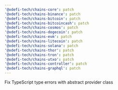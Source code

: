 ```yaml
---
'@xdefi-tech/chains-core': patch
'@xdefi-tech/chains-binance': patch
'@xdefi-tech/chains-bitcoin': patch
'@xdefi-tech/chains-bitcoincash': patch
'@xdefi-tech/chains-cosmos': patch
'@xdefi-tech/chains-dogecoin': patch
'@xdefi-tech/chains-evm': patch
'@xdefi-tech/chains-litecoin': patch
'@xdefi-tech/chains-solana': patch
'@xdefi-tech/chains-thor': patch
'@xdefi-tech/chains-tron': patch
'@xdefi-tech/chains-utxo': patch
'@xdefi-tech/chains-controller': patch
'@xdefi-tech/chains-graphql': patch
---
```


Fix TypeScript type errors with abstract provider class
